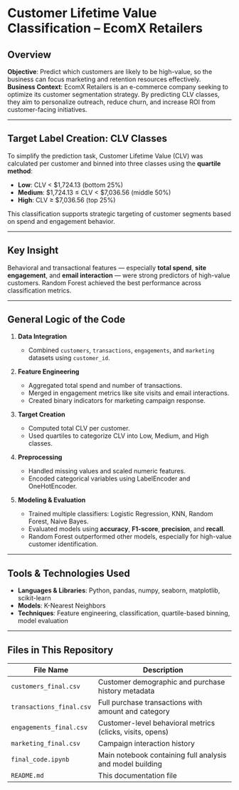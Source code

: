 # Customer Lifetime Value Classification – EcomX Retailers

## Overview  
**Objective**: Predict which customers are likely to be high-value, so the business can focus marketing and retention resources effectively.  
**Business Context**: EcomX Retailers is an e-commerce company seeking to optimize its customer segmentation strategy. By predicting CLV classes, they aim to personalize outreach, reduce churn, and increase ROI from customer-facing initiatives.

---

## Target Label Creation: CLV Classes  
To simplify the prediction task, Customer Lifetime Value (CLV) was calculated per customer and binned into three classes using the **quartile method**:
- **Low**: CLV < $1,724.13 (bottom 25%)  
- **Medium**: $1,724.13 ≤ CLV < $7,036.56 (middle 50%)  
- **High**: CLV ≥ $7,036.56 (top 25%)  

This classification supports strategic targeting of customer segments based on spend and engagement behavior.

---

## Key Insight  
Behavioral and transactional features — especially **total spend**, **site engagement**, and **email interaction** — were strong predictors of high-value customers. Random Forest achieved the best performance across classification metrics.

---

## General Logic of the Code

1. **Data Integration**  
   - Combined `customers`, `transactions`, `engagements`, and `marketing` datasets using `customer_id`.

2. **Feature Engineering**  
   - Aggregated total spend and number of transactions.  
   - Merged in engagement metrics like site visits and email interactions.  
   - Created binary indicators for marketing campaign response.

3. **Target Creation**  
   - Computed total CLV per customer.  
   - Used quartiles to categorize CLV into Low, Medium, and High classes.

4. **Preprocessing**  
   - Handled missing values and scaled numeric features.  
   - Encoded categorical variables using LabelEncoder and OneHotEncoder.

5. **Modeling & Evaluation**  
   - Trained multiple classifiers: Logistic Regression, KNN, Random Forest, Naive Bayes.  
   - Evaluated models using **accuracy**, **F1-score**, **precision**, and **recall**.  
   - Random Forest outperformed other models, especially for high-value customer identification.

---

## Tools & Technologies Used  
- **Languages & Libraries**: Python, pandas, numpy, seaborn, matplotlib, scikit-learn  
- **Models**: K-Nearest Neighbors  
- **Techniques**: Feature engineering, classification, quartile-based binning, model evaluation

---

## Files in This Repository  

| File Name                 | Description |
|--------------------------|-------------|
| `customers_final.csv`    | Customer demographic and purchase history metadata |
| `transactions_final.csv` | Full purchase transactions with amount and category |
| `engagements_final.csv`  | Customer-level behavioral metrics (clicks, visits, opens) |
| `marketing_final.csv`    | Campaign interaction history |
| `final_code.ipynb`       | Main notebook containing full analysis and model building |
| `README.md`              | This documentation file |

